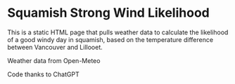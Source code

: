# Squamish Strong Wind Likelihood

This is a static HTML page that pulls weather data to calculate the likelihood of a good windy day in squamish, based on the temperature difference between Vancouver and Lillooet.

Weather data from Open-Meteo

Code thanks to ChatGPT
